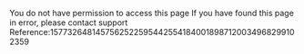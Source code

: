 You do not have permission to access this page If you have found this page in error, please contact support Reference:15773264814575625225954425541840018987120034968299102359